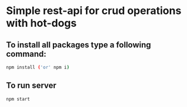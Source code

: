 # Simple rest-api for crud operations with hot-dogs

## To install all packages type a following command:
```bash
npm install ('or' npm i)
```

## To run server
```bash
npm start
```
